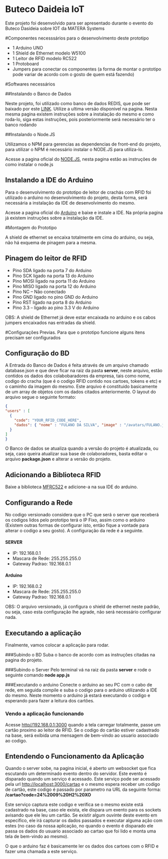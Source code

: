 # Buteco Daideia IoT

Este projeto foi desenvolvido para ser apresentado durante o evento do Buteco Dasideia sobre IOT da MATERA Systems

#Componentes necesssários para o desenvolvimento deste prototipo

* 1 Arduino UNO
* 1 Shield de Ethernet modelo W5100
* 1 Leitor de RFID modelo RC522
* 1 Protoboard
* Jumpers para conectar os componentes (a forma de montar o prototipo pode variar de acordo com o gosto de quem está fazendo)


#Softwares necessários

##Instalando o Banco de Dados

Neste projeto, foi utilizado como banco de dados REDIS, que pode ser baixado por este [LINK](http://redis.io/download). Utilize a ultima versão disponivel na pagina.
Nesta mesma pagina existem instruções sobre a instalação do mesmo e como roda-lo, siga estas instruções, pois posteriormente será necessário ter o banco rodando

##Instalando o Node.JS

Utilizamos o NPM para gerencias as dependencias de front-end do projeto, para utilizar o NPM é necessário instalar o NODE.JS para utiliza-lo.

Acesse a pagina oficial do [NODE.JS](https://nodejs.org), nesta pagina estão as instruções de como instalar o node.js

## Instalando a IDE do Arduino

Para o desenvolvimento do prototipo de leitor de crachás com RFID foi utilizado o arduino no desenvolvimento do projeto, desta forma, será necessária a instalação da IDE de desenvolvimento do mesmo.

Acesse a pagina oficial do [Arduino](https://www.arduino.cc/en/Main/Software) e baixe e instale a IDE. Na própria pagina já existem instruções sobre a instalação da IDE.

#Montagem do Prototipo

A shield de ethernet se encaixa totalmente em cima do arduino, ou seja, não há exquema de pinagem para a mesma.

## Pinagem do leitor de RFID
* Pino SDA ligado na porta 7 do Arduino
* Pino SCK ligado na porta 13 do Arduino
* Pino MOSI ligado na porta 11 do Arduino
* Pino MISO ligado na porta 12 do Arduino
* Pino NC – Não conectado
* Pino GND  ligado no pino GND do Arduino
* Pino RST ligado na porta 8 do Arduino
* Pino 3.3 – ligado ao pino 3.3 V do Arduino

OBS: A shield de Ethernet já deve estar encaixada no arduino e os cabos jumpers encaixados nas entradas da shield.

#Configurações Previas.
Para que o prototipo funcione alguns itens precisam ser configurados

## Configuração do BD
A Entrada do Banco de Dados é feita através de um arquivo chamado database.json e que deve ficar na raiz da pasta **server**, neste arquivo, estão contidos os dados dos colabobaradores da empresa, tais como nome, codigo do cracha (que é o codigo RFID contido nos cartoes, tokens e etc) e o caminho da imagem do mesmo.
Este arquivo é constituido basicamente de um array de objetos com os dados citados anteriormente.
O layout do arquivo segue o seguinte formato:
```json
{
"users" : [
  {
    "code": "YOUR_RFID_CODE_HERE",
    "dados": { "nome" : "FULANO DA SILVA", "image" : "/avatars/FULANO.jpg"}
  }
]
}
```

O Banco de dados se atualiza quando a versão do projeto é atualizada, ou seja, caso queira atualizar sua base de colaboradores, basta editar o arquivo **package.json** e alterar a versão do projeto.

## Adicionando a Biblioteca RFID

Baixe a biblioteca [MFRC522](https://github.com/miguelbalboa/rfid) e adicione-a na sua IDE do arduino.

## Configurando a Rede
No codigo versionado considera que o PC que será o server que receberá os codigos lidos pelo prototipo terá o IP Fixo, assim como o arduino (Existem outras formas de configurar isto, então fique a vontade para alterar o codigo a seu gosto). A configuração da rede é a seguinte.

#### SERVER 
* IP: 192.168.0.1
* Mascara de Rede: 255.255.255.0
* Gateway Padrao: 192.168.0.1

#### Arduino
* IP: 192.168.0.2
* Mascara de Rede: 255.255.255.0
* Gateway Padrao: 192.168.0.1

OBS: O arquivo versionado, já configura o shield de ethernet neste padrão, ou seja, caso esta configuração lhe agrade, não será necessário configurar nada.
 
## Executando a aplicação
Finalmente, vamos colocar a aplicação para rodar.

###Subindo o BD
Suba o banco de acordo com as instruções citadas na pagina do projeto.

###Subindo o Server
Pelo terminal vá na raiz da pasta **server** e rode o seguinte comando **node app.js**

###Executando o arduino
Conecte o arduino ao seu PC com o cabo de rede, em seguida compile e suba o codigo para o arduino utilizando a IDE do mesmo. Neste momento o arduino já estará executando o codigo e esperando para fazer a leitura dos cartões.

### Vendo a aplicação funcionando
Acesse [http//192.168.0.1:3000](http//192.168.0.1:3000) quando a tela carregar totalmente, passe um cartão proximo ao leitor de RFID. Se o codigo do cartão estiver cadastrado na base, será exibida uma mensagem de bem-vindo ao usuario associado ao codigo.

## Entendendo o Funcionamento da Aplicação

Quando o server sobe, na pagina inicial, é aberto um websocket que fica escutando um determinado evento dentro do servidor. Este evento é disparado quando um serviço é acessado. Este serviço pode ser acessado pela url [http://localhost:3000/cartao](http://localhost:3000/cartao) e o mesmo espera receber um codigo de cartão, este codigo é passado por parametro na URL da seguinte forma: **/cartao?code=24%2009%20H2%20XO**

Este serviço captura este codigo e verifica se o mesmo existe está cadastrado na base, caso ele exista, ele dispara um exento para os sockets avisando que ele leu um cartão. Se existir algum ouvinte deste evento em especifico, ele irá capturar os dados passados e executar alguma ação com estes (no caso da nossa aplicação, no quando o evento é disparado ele passa os dados do usuario associado ao cartao que foi lido e monta uma tela de bem-vindo ao mesmo).

O que o arduino faz é basicamente ler os dados dos cartoes com o RFID e fazer uma chamada a este serviço.
